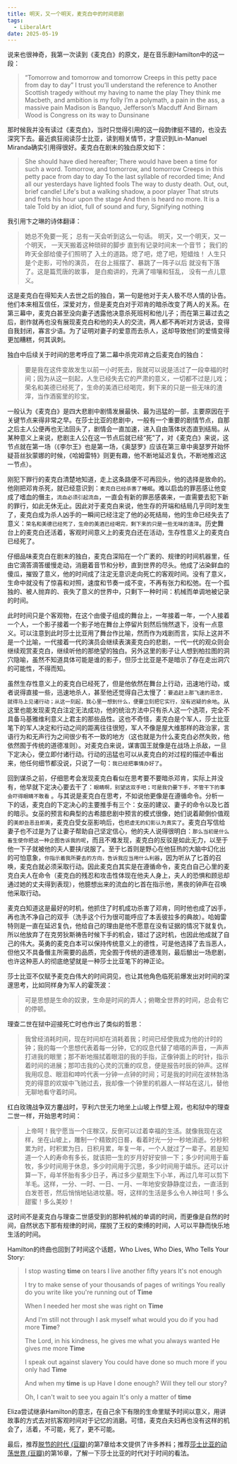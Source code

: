 ```yaml
---
title: 明天，又一个明天，麦克白中的时间悲剧
tags:
  - LiberalArt
date: 2025-05-19
---
```


说来也很神奇，我第一次读到《麦克白》的原文，是在音乐剧Hamilton中的这一段：

> “Tomorrow and tomorrow and tomorrow
> Creeps in this petty pace from day to day”
> I trust you’ll understand the reference to
> Another Scottish tragedy without my having to name the play
> They think me Macbeth, and ambition is my folly
> I’m a polymath, a pain in the ass, a massive pain
> Madison is Banquo, Jefferson’s Macduff
> And Birnam Wood is Congress on its way to Dunsinane

那时候我并没有读过《麦克白》，当时只觉得引用的这一段韵律挺不错的，也没去深究下去。最近疯狂阅读莎士比亚，读到相关情节，才意识到Lin-Manuel Miranda确实引用得很好。麦克白在剧末的独白原文如下：

> She should have died hereafter;
> There would have been a time for such a word.
> Tomorrow, and tomorrow, and tomorrow
> Creeps in this petty pace from day to day
> To the last syllable of recorded time;
> And all our yesterdays have lighted fools
> The way to dusty death. Out, out, brief candle!
> Life's but a walking shadow, a poor player
> That struts and frets his hour upon the stage
> And then is heard no more. It is a tale
> Told by an idiot, full of sound and fury,
> Signifying nothing

我引用卞之琳的诗体翻译：

> 她总不免要一死；
> 总有一天会听到这么一句话。
> 明天，又一个明天，又一个明天，
> 一天天搬着这种琐碎的脚步
> 直到有记录时间末一个音节；
> 我们的昨天全部给傻子们照明了
> 入土的道路。熄了吧，熄了吧，短蜡烛！
> 人生只是个走影，可怜的演员，
> 在台上摇摆了、暴跳了一阵子以后
> 就没有下落了。这是篇荒唐的故事，
> 是白痴讲的，充满了喧嚷和狂乱，
> 没有一点儿意义。

这是麦克白在得知夫人去世之后的独白，第一句是他对于夫人极不尽人情的讣告。他们本来相互信任，深爱对方，但是麦克白对于邓肯的暗杀改变了两人的关系。在第三幕中，麦克白甚至没向妻子透露他决意杀死班柯和他儿子；而在第三幕过去之后，剧作就再也没有展现麦克白和他的夫人的交流，两人都不再听对方说话，变得自我封闭，寡言少语。为了证明对妻子的爱意而去杀人，这却导致他们的爱情变得更加糟糕，何其讽刺。

独白中后续关于时间的思考呼应了第二幕中杀完邓肯之后麦克白的独白：

> 要是我在这件变故发生以前一小时死去，我就可以说是活过了一段幸福的时间；因为从这一刻起，人生已经失去它的严肃的意义，一切都不过是儿戏；荣名和美德已经死了，生命的美酒已经喝完，剩下来的只是一些无味的渣滓，当作酒窖里的珍宝。

一般认为《麦克白》是四大悲剧中剧情发展最快、最为迅猛的一部，主要原因在于关键节点来得非常之早。在莎士比亚的悲剧中，一般有一个重要的剧情节点，自那之后主人公便再也无法回头了，剧情会一直加速，进入自由落体状态直到结局。从某种意义上来说，悲剧主人公在这一节点后就已经“死”了，对《麦克白》来说，这节点就在第一场（《李尔王》也是第一场，《奥瑟罗》应该在第三章中奥瑟罗开始怀疑苔丝狄蒙娜的时候，《哈姆雷特》则更有趣，他不断地延迟复仇，不断地推迟这一节点）。

刚犯下罪行的麦克白清楚地知道，走上这条路便不可再回头，他的选择是致命的。他刚把邓肯杀死，就已经意识到：`麦克白已经杀害了睡眠`。难以启齿的罪恶感让他变成了嗜血的僭主，`流血必须引起流血`，一直会有新的罪恶感袭来，一直需要去犯下新的罪行，如此无休无止。因此对于麦克白来说，他生存的开端和结局几乎同时发生了，麦克白成为杀人凶手的一瞬间已经注定了他的必死结局，他的生命已经失去了意义：`荣名和美德已经死了，生命的美酒已经喝完，剩下来的只是一些无味的渣滓`。历史舞台上的麦克白还活着，客观时间意义上的麦克白还在活动，生存性意义上的麦克白已经死了。

仔细品味麦克白在剧末的独白，麦克白深陷在一个广袤的、规律的时间机器里，任由它滴答滴答缓慢走动，消磨着音节和分秒，直到世界的尽头。他成了沾染鲜血的傻瓜，摧毁了意义，他的时间成了注定无意识走向死亡的客观时间。没有了意义，生命中就没有了惊喜和对照，速度和节奏一成不变，不再有张力和松弛。在一个孤独的、被人抛弃的、丧失了意义的世界中，只剩下一种时间：机械而单调地被记录的时间。

此时时间只是个客观物，在这个由傻子组成的舞台上，一年接着一年，一个人接着一个人，一个影子接着一个影子地在舞台上停留片刻然后悄然退下，没有一点意义。可以注意到此时莎士比亚用了舞台作比喻，然而作为戏剧而言，实际上这并不是一个比喻，一代接着一代的演员会继续表演麦克白的悲剧，一代一代的观众则会继续观赏麦克白，继续听他的那绝望的独白。另外这里的影子让人想到柏拉图的洞穴隐喻，虽然不知道具体可能是谁的影子，但莎士比亚是不是暗示了存在走出洞穴的可能性，不得而知。

虽然生存性意义上的麦克白已经死了，但是他依然在舞台上行动，迅速地行动，或者说得直接一些，迅速地杀人，甚至他还觉得自己太慢了：`要追赶上那飞速的恶念，就得马上见诸行动；从这一刻起，我心里一想到什么，便要立刻把它实行，没有迟疑的余地`。从这里也能发现麦克白注定无法成功，他的统治方法中只有杀人这一个选项，完全不具备马基雅维利意义上君主的那些品性。这也不奇怪，麦克白是个军人，莎士比亚笔下的军人决定和行动之间的距离往往很短，军人不像是屋大维那样的政治家，言语行为和无声行为之间很少有不一致的地方（这也就是为什么麦克白必然失败，他依然囿于传统的道德准则）。对麦克白来说，谋害国王就像是在战场上杀敌，一旦下定决心，便立即付诸行动。行动的迅猛也可以从麦克白的对过程的描述中看出来，他任何细节都没说，只说了一句：`我已经把事情办好了`。

回到谋杀之前，仔细思考会发现麦克白看似在思考要不要暗杀邓肯，实际上并没有，他早就下定决心要去干了：`眼睛啊，别望这双手吧；可是我仍要下手，不管干下的事会吓得眼睛不敢看` 。与其说是麦克白在思考，不如说他更像是在遵循命令。分析一下的话，麦克白的下定决心的主要推手有三个：女巫的建议、妻子的命令以及匕首的暗示。女巫的预言和典型的古希腊悲剧中预言的模式很像，她们说着颠倒价值观的`美即丑恶丑即美`，麦克白受女巫影响后，也`把虚无的幻影认为真实了`。麦克白写信给妻子也不过是为了让妻子帮助自己坚定信心，他的夫人说得很明白：`那么当初是什么畜生使你把这一种企图告诉我的呢`，而且不难发现，麦克白的反驳是如此无力，以至于他一下子就被他的夫人要挟/说服了。至于匕首则是野心在他狂热的大脑中幻化出的可怕意象，`你指示着我所要去的方向，告诉我应当用什么利器`，因为听从了匕首的召唤，麦克白就必须采取行动。因此麦克白其实是在遵循命令，麦克白自己心里的麦克白夫人在命令（麦克白的残忍和攻击性体现在他夫人身上，夫人的恐惧和顾忌却通过她的丈夫得到表现），他臆想出来的流血的匕首在指示他，黑夜的钟声在召唤他采取行动。

麦克白知道这是最好的时机，他抓住了时机成功杀害了邓肯，同时他也成了凶手，再也洗不净自己的双手（洗手这个行为很可能呼应了本丢彼拉多的典故）。哈姆雷特则是一直在延迟复仇，他给自己的理由是他不愿意在没有证据的情况下就复仇，所以他放弃了在克劳狄斯祷告时候下手的机会，错过了这时机，也因此他成就了自己的伟大。英勇的麦克白本可以保持传统意义上的德性，可是他选择了去当恶人，但他又不具备僭主所需要的品质，完全囿于传统的道德准则，最后酿出一场悲剧，也许这种恶人的彻底绝望就是一种莎士比亚笔下的神正论。

莎士比亚不仅赋予麦克白伟大的时间洞见，也让其他角色临死前爆发出对时间的深邃思考，比如同样身为军人的霍茨波：

> 可是思想是生命的奴隶，生命是时间的弄人；俯瞰全世界的时间，总会有它的停顿。

理查二世在狱中迎接死亡时也作出了类似的哲思：

> 我曾经消耗时间，现在时间却在消耗着我；时间已经使我成为他的计时的钟；我的每一个思想代表着每一分钟，它的叹息代替了嘀嗒的声音，一声声打进我的眼里；那不断地揩拭着眼泪的我的手指，正像钟面上的时针，指示着时间的进展；那叩击我的心灵的沉重的叹息，便是报告时辰的钟声。这样我用叹息、眼泪和呻吟代表一分钟一点钟的时间；可是我的时间在波林勃洛克的得意的欢娱中飞驰过去，我却像一个钟里的机器人一样站在这儿，替他无聊地看守着时间。

红白玫瑰战争双方鏖战时，亨利六世无力地坐上山坡上作壁上观，也和狱中的理查二世一样，开始思考时间：

> 上帝呵！我宁愿当一个庄稼汉，反倒可以过着幸福的生活。就像我现在这样，坐在山坡上，雕制一个精致的日晷，看着时光一分一秒地消逝。分秒积累为时，时积累为日，日积月累，年复一年，一个人就过了一辈子。若是知道一个人的寿命有多长，就该把一生的岁月好好安排一下；多少时间用于畜牧，多少时间用于休息，多少时间用于沉思，多少时间用于嬉乐。还可以计算一下，母羊怀胎有多少日子，再过多少星期生下小羊，再过几年可以剪下羊毛。这样，一分、一时、一日、一月、一年地安安静静度过去，一直活到白发苍苍，然后悄悄地钻进坟墓。呀，这样的生活是多么令人神往呵！多么甜蜜！多么美妙！

这时间不是麦克白与理查二世感受到的那种机械的单调的时间，而更像是自然的时间，自然状态下那有规律的时间，摆脱了王权的束缚的时间，人可以平静而快乐地生活的时间。

Hamilton的终曲也回到了时间这个话题，Who Lives, Who Dies, Who Tells Your Story:

> I stop wasting **time** on tears
> I live another fifty years
> It's not enough
>
> I try to make sense of your thousands of pages of writings
> You really do you write like you're running out of **Time**
>
> When I needed her most
> she was right on **Time**
>
> And I'm still not through
> I ask myself what would you do if you had more **Time**?
>
> The Lord, in his kindness, he gives me what you always wanted
> He gives me more **Time**
>
> I speak out against slavery
> You could have done so much more if you only had **Time**
>
> And when my **time** is up
> Have I done enough?
> Will they tell our story?
>
> Oh, I can't wait to see you again
> It's only a matter of **time**

Eliza尝试继承Hamilton的意志，在自己余下有限的生命里赋予时间以意义，用讲故事的方式去对抗客观时间对于记忆的消磨。可惜，麦克白夫妇再也没有这样的机会了，活着，不可能，死了，更不可能。

最后，推荐[脱节的时代 (豆瓣)](https://book.douban.com/subject/34919009/)的第7章给本文提供了许多养料；推荐[莎士比亚的动荡世界 (豆瓣)](https://book.douban.com/subject/26286757/)的第16章，了解一下莎士比亚的时代对于时间的看法。
